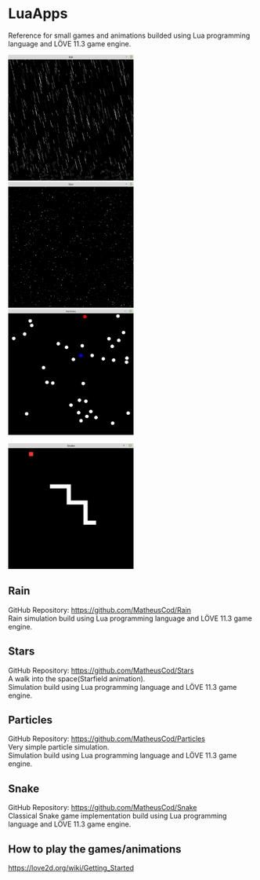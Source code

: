# LuaApps
Reference for small games and animations builded using Lua programming language and LÖVE 11.3 game engine.

<p>
  <img src="https://github.com/MatheusCod/LuaApps/blob/master/images/rain_screenshot.png" width="256" height="256">
  <img src="https://github.com/MatheusCod/LuaApps/blob/master/images/stars_screenshot.png" width="256" height="256">
  <img src="https://github.com/MatheusCod/LuaApps/blob/master/images/particles_screenshot.png" width="256" height="256">
</p>
<p>
  <img src="https://github.com/MatheusCod/LuaApps/blob/master/images/snake_screenshot.png" width="256" height="256">
</p>


## Rain
GitHub Repository: https://github.com/MatheusCod/Rain <br>
Rain simulation build using Lua programming language and LÖVE 11.3 game engine.

## Stars
GitHub Repository: https://github.com/MatheusCod/Stars <br>
A walk into the space(Starfield animation). <br>
Simulation build using Lua programming language and LÖVE 11.3 game engine.

## Particles
GitHub Repository: https://github.com/MatheusCod/Particles <br>
Very simple particle simulation. <br>
Simulation build using Lua programming language and LÖVE 11.3 game engine.

## Snake
GitHub Repository: https://github.com/MatheusCod/Snake <br>
Classical Snake game implementation build using Lua programming language and LÖVE 11.3 game engine.

## How to play the games/animations
https://love2d.org/wiki/Getting_Started

